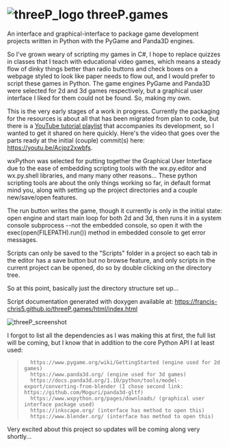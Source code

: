 #  ![threeP_logo](https://user-images.githubusercontent.com/50467171/101322789-9938f100-3835-11eb-8039-757b020a1da2.png) threeP.games

An interface and graphical-interface to package game development projects written in Python with the PyGame and Panda3D engines.

So I've grown weary of scripting my games in C#, I hope to replace quizzes in classes that I teach with educational video games, which means a steady flow of dinky things better than radio buttons and check boxes on a webpage styled to look like paper needs to flow out, and I would prefer to script these games in Python. The game engines PyGame and Panda3D were selected for 2d and 3d games respectively, but a graphical user interface I liked for them could not be found. So, making my own.


This is the very early stages of a work in progress. Currently the packaging for the resources is about all that has been migrated from plan to code, but there is a <a href="https://www.youtube.com/playlist?list=PLBA4kDe4kZOo_WFbTgha65ItMjBETfl5y">YouTube tutorial playlist</a> that accompanies its development, so I wanted to get it shared on here quickly. Here's the video that goes over the parts ready at the initial (couple) commit(s) here: https://youtu.be/Acjpz2xwbfs.


wxPython was selected for putting together the Graphical User Interface due to the ease of embedding scripting tools with the wx.py.editor and wx.py.shell libraries, and many many other reasons... These python scripting tools are about the only things working so far, in default format mind you, along with setting up the project directories and a couple new/save/open features. 


The run button writes the game, though it currently is only in the initial state: open engine and start main loop for both 2d and 3d, then runs it in a system console subprocess --not the embedded console, so open it with the exec(open(FILEPATH).run()) method in embedded console to get error messages. 

Scripts can only be saved to the "Scripts" folder in a project so each tab in the editor has a save button but no browse feature, and only scripts in the current project can be opened, do so by double clicking on the directory tree.

So at this point, basically just the directory structure set up...

Script documentation generated with doxygen available at: https://francis-chris5.github.io/threeP.games/html/index.html




![threeP_screenshot](https://user-images.githubusercontent.com/50467171/101573848-88f45380-39a6-11eb-8ef8-70a1826eceb9.jpg)




I forgot to list all the dependencies as I was making this at first, the full list will be coming, but I know that in addition to the core Python API I at least used:

<blockquote>
      
      https://www.pygame.org/wiki/GettingStarted (engine used for 2d games)
      https://www.panda3d.org/ (engine used for 3d games)
      https://docs.panda3d.org/1.10/python/tools/model-export/converting-from-blender (I chose second link: https://github.com/Moguri/panda3d-gltf)
      https://www.wxpython.org/pages/downloads/ (graphical user interface package used)
      https://inkscape.org/ (interface has method to open this)
      https://www.blender.org/ (interface has method to open this)
      
   </blockquote>
  
  
  Very excited about this project so updates will be coming along very shortly...

